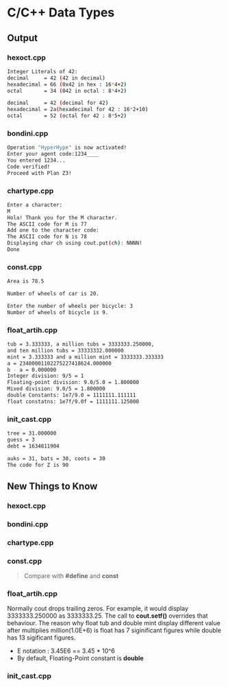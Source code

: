 # C/C++ Data Types

## Output
### hexoct.cpp
```bash
Integer Literals of 42:
decimal     = 42 (42 in decimal)
hexadecimal = 66 (0x42 in hex : 16*4+2)
octal       = 34 (042 in octal : 8*4+2)

decimal     = 42 (decimal for 42)
hexadecimal = 2a(hexadecimal for 42 : 16*2+10)
octal       = 52 (octal for 42 : 8*5+2)
```

### bondini.cpp
```bash
Operation "HyperHype" is now activated!
Enter your agent code:1234____
You entered 1234...
Code verified!
Proceed with Plan Z3!
```

### chartype.cpp
```bash
Enter a character:
M
Hola! Thank you for the M character.
The ASCII code for M is 77
Add one to the character code:
The ASCII code for N is 78
Displaying char ch using cout.put(ch): NNNN!
Done
```

### const.cpp
```bash
Area is 78.5

Number of wheels of car is 20.

Enter the number of wheels per bicycle: 3
Number of wheels of bicycle is 9.
```


### float_artih.cpp
```bash
tub = 3.333333, a million tubs = 3333333.250000,
and ten million tubs = 33333332.000000
mint = 3.333333 and a million mint = 3333333.333333
a = 23400001102275227418624.000000
b - a = 0.000000
Integer division: 9/5 = 1
Floating-point division: 9.0/5.0 = 1.800000
Mixed division: 9.0/5 = 1.800000
double Constants: 1e7/9.0 = 1111111.111111
float constatns: 1e7f/9.0f = 1111111.125000
```

### init_cast.cpp
```bash
tree = 31.000000
guess = 3
debt = 1634811904

auks = 31, bats = 30, coots = 30
The code for Z is 90
```

## New Things to Know
### hexoct.cpp

### bondini.cpp

### chartype.cpp


### const.cpp
> Compare with **#define** and **const**


### float_artih.cpp
Normally cout drops trailing zeros. For example, it would display 3333333.250000 as 3333333.25. The call to **cout.setf()** overrides that behaviour.
The reason why float tub and double mint display different value after multiplies million(1.0E+6) is float has 7 siginificant figures while double has 13 sigificant figures.
- E notation : 3.45E6 == 3.45 * 10^6
- By default, Floating-Point constant is **double**

### init_cast.cpp